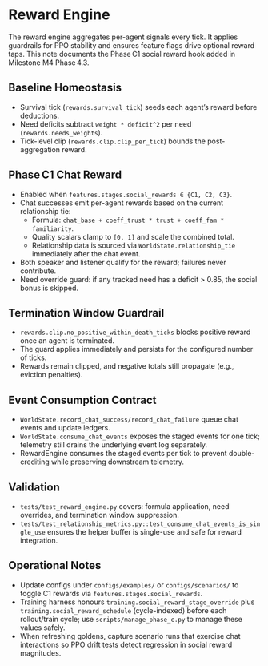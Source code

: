 # Reward Engine

The reward engine aggregates per-agent signals every tick. It applies guardrails for PPO
stability and ensures feature flags drive optional reward taps. This note documents the Phase C1
social reward hook added in Milestone M4 Phase 4.3.

## Baseline Homeostasis
- Survival tick (`rewards.survival_tick`) seeds each agent’s reward before deductions.
- Need deficits subtract `weight * deficit^2` per need (`rewards.needs_weights`).
- Tick-level clip (`rewards.clip.clip_per_tick`) bounds the post-aggregation reward.

## Phase C1 Chat Reward
- Enabled when `features.stages.social_rewards ∈ {C1, C2, C3}`.
- Chat successes emit per-agent rewards based on the current relationship tie:
  - Formula: `chat_base + coeff_trust * trust + coeff_fam * familiarity`.
  - Quality scalars clamp to `[0, 1]` and scale the combined total.
  - Relationship data is sourced via `WorldState.relationship_tie` immediately after the chat event.
- Both speaker and listener qualify for the reward; failures never contribute.
- Need override guard: if any tracked need has a deficit > 0.85, the social bonus is skipped.

## Termination Window Guardrail
- `rewards.clip.no_positive_within_death_ticks` blocks positive reward once an agent is terminated.
- The guard applies immediately and persists for the configured number of ticks.
- Rewards remain clipped, and negative totals still propagate (e.g., eviction penalties).

## Event Consumption Contract
- `WorldState.record_chat_success/record_chat_failure` queue chat events and update ledgers.
- `WorldState.consume_chat_events` exposes the staged events for one tick; telemetry still drains the
  underlying event log separately.
- RewardEngine consumes the staged events per tick to prevent double-crediting while preserving
  downstream telemetry.

## Validation
- `tests/test_reward_engine.py` covers: formula application, need overrides, and termination window
  suppression.
- `tests/test_relationship_metrics.py::test_consume_chat_events_is_single_use` ensures the helper
  buffer is single-use and safe for reward integration.

## Operational Notes
- Update configs under `configs/examples/` or `configs/scenarios/` to toggle C1 rewards via
  `features.stages.social_rewards`.
- Training harness honours `training.social_reward_stage_override` plus
  `training.social_reward_schedule` (cycle-indexed) before each rollout/train cycle;
  use `scripts/manage_phase_c.py` to manage these values safely.
- When refreshing goldens, capture scenario runs that exercise chat interactions so PPO drift tests
  detect regression in social reward magnitudes.
